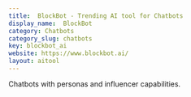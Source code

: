 ```yaml
---
title:  BlockBot - Trending AI tool for Chatbots
display_name:  BlockBot
category: Chatbots
category_slug: chatbots
key: blockbot_ai
website: https://www.blockbot.ai/
layout: aitool
---
```


Chatbots with personas and influencer capabilities.
